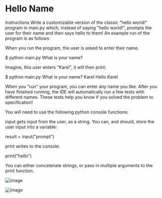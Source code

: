 # Hello Name

Instructions
Write a customizable version of the classic "hello world!" program in main.py which, instead of saying "hello world!", prompts the user for their name and then says hello to them! An example run of the program is as follows:



When you run the program, the user is asked to enter their name.

$ python main.py
What is your name? 


Imagine, this user enters "Karel", it will then print:

$ python main.py
What is your name? Karel
Hello Karel


When you "run" your program, you can enter any name you like. After you have finished running, the IDE will automatically run a few tests with different names. These tests help you know if you solved the problem to specification!



You will need to use the following python console functions:



input gets input from the user, as a string. You can, and should, store the user input into a variable:

result = input("prompt")


print writes to the console:

print("hello")


You can either concatenate strings, or pass in multiple arguments to the print function.

![image](https://user-images.githubusercontent.com/97858274/236429367-0a2d0e61-6893-448e-bcd4-e3172fe7a35e.png)

![image](https://user-images.githubusercontent.com/97858274/236429435-8067e2aa-cd88-4eed-9772-bd1842968f53.png)
